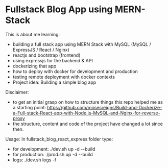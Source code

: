 # Fullstack Blog App using MERN-Stack

This is about me learning:
* building a full stack app using MERN Stack with MySQL (MySQL / ExpressJS / React / Nginx)
* reactjs and bootstrap (frontend)
* using expressjs for the backend & API
* dockerizing that app
* how to deploy with docker for development and production
* testing remote deployment with docker contexts
* Project idea: Building a simple blog app

Disclaimer:
* to get an initial grasp on how to structure things this repo helped me as a starting point: https://github.com/mosesreigns/Build-and-Dockerize-a-Full-stack-React-app-with-Node.js-MySQL-and-Nginx-for-reverse-proxy
* the structure, content and code of the project have changed a lot since then.

Usage:
In fullstack_blog_react_express folder type:
* for development: ./dev.sh up -d --build
* for production: ./prod.sh up -d --build
* logs: ./dev.sh logs -f
